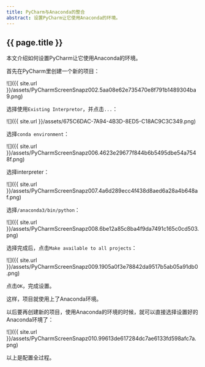 ```yaml
---
title: PyCharm与Anaconda的整合
abstract: 设置PyCharm让它使用Anaconda的环境。
---
```


## {{ page.title }}

本文介绍如何设置PyCharm让它使用Anaconda的环境。

首先在PyCharm里创建一个新的项目：

![]({{ site.url }}/assets/PyCharmScreenSnapz002.5aa08e62e735470e8f791b1489304ba9.png)

选择使用`Existing Interpretor`，并点击`...`：

![]({{ site.url }}/assets/675C6DAC-7A94-4B3D-8ED5-C18AC9C3C349.png)

选择`conda environment`：

![]({{ site.url }}/assets/PyCharmScreenSnapz006.4623e29677f844b6b5495dbe54a7548f.png)

选择interpreter：

![]({{ site.url }}/assets/PyCharmScreenSnapz007.4a6d289ecc4f438d8aed6a28a4b648af.png)

选择`/anaconda3/bin/python`：

![]({{ site.url }}/assets/PyCharmScreenSnapz008.6be12a85c8ba4f9da7491c165c0cd503.png)

选择完成后，点击`Make available to all projects`：

![]({{ site.url }}/assets/PyCharmScreenSnapz009.1905a0f3e78842da9517b5ab05a91db0.png)

点击`OK`，完成设置。

这样，项目就使用上了Anaconda环境。

以后要再创建新的项目，使用Anaconda的环境的时候，就可以直接选择设置好的Anaconda环境了：

![]({{ site.url }}/assets/PyCharmScreenSnapz010.99613de617284dc7ae6133fd598afc7a.png)

以上是配置全过程。